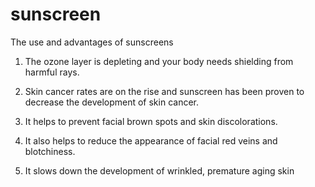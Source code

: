 # sunscreen
The use and advantages of sunscreens
1. The ozone layer is depleting and your body needs shielding from harmful rays.

2. Skin cancer rates are on the rise and sunscreen has been proven to decrease the development of skin cancer.

3. It helps to prevent facial brown spots and skin discolorations.

4. It also helps to reduce the appearance of facial red veins and blotchiness.

5. It slows down the development of wrinkled, premature aging skin
